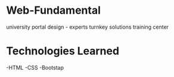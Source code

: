 # Web-Fundamental
university portal design - experts turnkey solutions training center 

# Technologies Learned
-HTML
-CSS
-Bootstap

